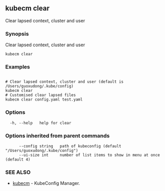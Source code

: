 ## kubecm clear

Clear lapsed context, cluster and user

### Synopsis

Clear lapsed context, cluster and user

```
kubecm clear
```

### Examples

```

# Clear lapsed context, cluster and user (default is /Users/guoxudong/.kube/config)
kubecm clear
# Customised clear lapsed files
kubecm clear config.yaml test.yaml

```

### Options

```
  -h, --help   help for clear
```

### Options inherited from parent commands

```
      --config string   path of kubeconfig (default "/Users/guoxudong/.kube/config")
      --ui-size int     number of list items to show in menu at once (default 4)
```

### SEE ALSO

* [kubecm](kubecm.md)	 - KubeConfig Manager.

